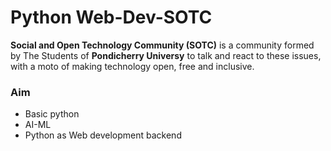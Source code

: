 # Python Web-Dev-SOTC
**Social and Open Technology Community (SOTC)** is a community formed by The Students of **Pondicherry Universy** to talk and react to these issues, with a moto of making technology open, free and inclusive.


### Aim
* Basic python
* AI-ML
* Python as Web development backend
